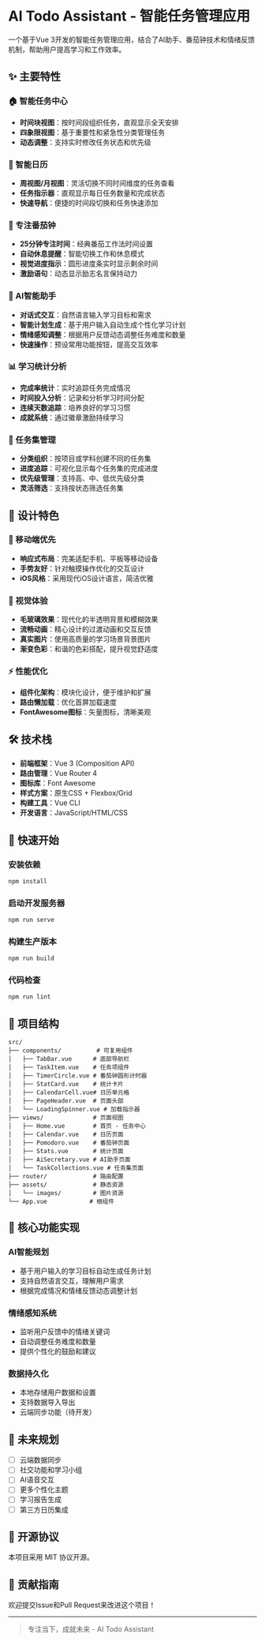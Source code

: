 # AI Todo Assistant - 智能任务管理应用

一个基于Vue 3开发的智能任务管理应用，结合了AI助手、番茄钟技术和情绪反馈机制，帮助用户提高学习和工作效率。

## ✨ 主要特性

### 🏠 智能任务中心
- **时间块视图**：按时间段组织任务，直观显示全天安排
- **四象限视图**：基于重要性和紧急性分类管理任务
- **动态调整**：支持实时修改任务状态和优先级

### 📅 智能日历
- **周视图/月视图**：灵活切换不同时间维度的任务查看
- **任务指示器**：直观显示每日任务数量和完成状态
- **快速导航**：便捷的时间段切换和任务快速添加

### 🍅 专注番茄钟
- **25分钟专注时间**：经典番茄工作法时间设置
- **自动休息提醒**：智能切换工作和休息模式
- **视觉进度指示**：圆形进度条实时显示剩余时间
- **激励语句**：动态显示励志名言保持动力

### 🤖 AI智能助手
- **对话式交互**：自然语言输入学习目标和需求
- **智能计划生成**：基于用户输入自动生成个性化学习计划
- **情绪感知调整**：根据用户反馈动态调整任务难度和数量
- **快速操作**：预设常用功能按钮，提高交互效率

### 📊 学习统计分析
- **完成率统计**：实时追踪任务完成情况
- **时间投入分析**：记录和分析学习时间分配
- **连续天数追踪**：培养良好的学习习惯
- **成就系统**：通过徽章激励持续学习

### 📁 任务集管理
- **分类组织**：按项目或学科创建不同的任务集
- **进度追踪**：可视化显示每个任务集的完成进度
- **优先级管理**：支持高、中、低优先级分类
- **灵活筛选**：支持按状态筛选任务集

## 🎨 设计特色

### 📱 移动端优先
- **响应式布局**：完美适配手机、平板等移动设备
- **手势友好**：针对触摸操作优化的交互设计
- **iOS风格**：采用现代iOS设计语言，简洁优雅

### 🌟 视觉体验
- **毛玻璃效果**：现代化的半透明背景和模糊效果
- **流畅动画**：精心设计的过渡动画和交互反馈
- **真实图片**：使用高质量的学习场景背景图片
- **渐变色彩**：和谐的色彩搭配，提升视觉舒适度

### ⚡ 性能优化
- **组件化架构**：模块化设计，便于维护和扩展
- **路由懒加载**：优化首屏加载速度
- **FontAwesome图标**：矢量图标，清晰美观

## 🛠️ 技术栈

- **前端框架**：Vue 3 (Composition API)
- **路由管理**：Vue Router 4
- **图标库**：Font Awesome
- **样式方案**：原生CSS + Flexbox/Grid
- **构建工具**：Vue CLI
- **开发语言**：JavaScript/HTML/CSS

## 🚀 快速开始

### 安装依赖
```bash
npm install
```

### 启动开发服务器
```bash
npm run serve
```

### 构建生产版本
```bash
npm run build
```

### 代码检查
```bash
npm run lint
```

## 📁 项目结构

```
src/
├── components/          # 可复用组件
│   ├── TabBar.vue      # 底部导航栏
│   ├── TaskItem.vue    # 任务项组件
│   ├── TimerCircle.vue # 番茄钟圆形计时器
│   ├── StatCard.vue    # 统计卡片
│   ├── CalendarCell.vue# 日历单元格
│   ├── PageHeader.vue  # 页面头部
│   └── LoadingSpinner.vue # 加载指示器
├── views/              # 页面视图
│   ├── Home.vue        # 首页 - 任务中心
│   ├── Calendar.vue    # 日历页面
│   ├── Pomodoro.vue    # 番茄钟页面
│   ├── Stats.vue       # 统计页面
│   ├── AiSecretary.vue # AI助手页面
│   └── TaskCollections.vue # 任务集页面
├── router/             # 路由配置
├── assets/             # 静态资源
│   └── images/         # 图片资源
└── App.vue            # 根组件
```

## 🎯 核心功能实现

### AI智能规划
- 基于用户输入的学习目标自动生成任务计划
- 支持自然语言交互，理解用户需求
- 根据完成情况和情绪反馈动态调整计划

### 情绪感知系统
- 监听用户反馈中的情绪关键词
- 自动调整任务难度和数量
- 提供个性化的鼓励和建议

### 数据持久化
- 本地存储用户数据和设置
- 支持数据导入导出
- 云端同步功能（待开发）

## 🔮 未来规划

- [ ] 云端数据同步
- [ ] 社交功能和学习小组
- [ ] AI语音交互
- [ ] 更多个性化主题
- [ ] 学习报告生成
- [ ] 第三方日历集成

## 📄 开源协议

本项目采用 MIT 协议开源。

## 🤝 贡献指南

欢迎提交Issue和Pull Request来改进这个项目！

---

> 专注当下，成就未来 - AI Todo Assistant


